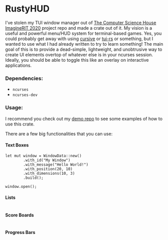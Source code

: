 # RustyHUD

I've stolen my TUI window manager out of [The Computer Science House ImagineRIT 2020](https://github.com/ComputerScienceHouse/altctrl) project repo and made a crate out of it. My vision is a useful and powerful menu/HUD system for terminal-based games. Yes, you could probably get away with using [cursive](https://github.com/gyscos/cursive) or [tui-rs](https://github.com/fdehau/tui-rs) or something, but I wanted to use what I had already written to try to learn something! The main goal of this is to provide a dead-simple, lightweight, and unobtrusive way to create UI elements overtop of whatever else is in your ncurses session. Ideally, you should be able to toggle this like an overlay on interactive applications.

### Dependencies:

 - `ncurses`
 - `ncurses-dev`

###  Usage:

I recommend you check out my [demo repo](https://github.com/willnilges/rustyhud-demo) to see some examples of how to use this crate.

There are a few big functionalities that you can use:

#### Text Boxes

```
let mut window = WindowData::new()
        .with_id("My Window")
        .with_message("Hello World!")
        .with_position(20, 10)
        .with_dimensions(10, 3)
        .build();

window.open();
```

#### Lists

```

```

#### Score Boards

```

```

#### Progress Bars

```

```